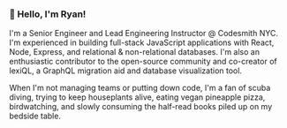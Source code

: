 ### 👋 Hello, I'm Ryan!

I'm a Senior Engineer and Lead Engineering Instructor @ Codesmith NYC. I'm experienced in building full-stack JavaScript applications with React, Node, Express, and relational & non-relational databases. I'm also an enthusiastic contributor to the open-source community and co-creator of lexiQL, a GraphQL migration aid and database visualization tool. 

When I'm not managing teams or putting down code, I'm a fan of scuba diving, trying to keep houseplants alive, eating vegan pineapple pizza, birdwatching, and slowly consuming the half-read books piled up on my bedside table. 

<!--
**ryanmcd118/ryanmcd118** is a ✨ _special_ ✨ repository because its `README.md` (this file) appears on your GitHub profile.

Here are some ideas to get you started:

- 🔭 I’m currently working on ...
- 🌱 I’m currently learning ...
- 👯 I’m looking to collaborate on ...
- 🤔 I’m looking for help with ...
- 💬 Ask me about ...
- 📫 How to reach me: ...
- 😄 Pronouns: ...
- ⚡ Fun fact: ...
-->

